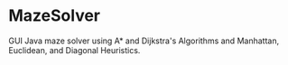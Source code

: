 MazeSolver
==========

GUI Java maze solver using A* and Dijkstra's Algorithms and Manhattan, Euclidean, and Diagonal Heuristics.